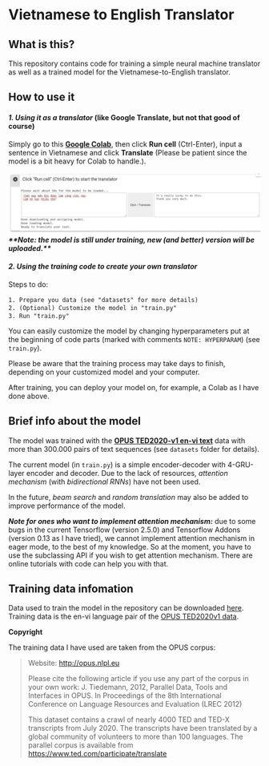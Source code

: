 # Vietnamese to English Translator

## What is this?
This repository contains code for training a simple neural machine translator as well as a trained model for the Vietnamese-to-English translator.
## How to use it
#### *1. Using it as a translator* (like Google Translate, but not that good of course)
Simply go to this [**Google Colab**](https://colab.research.google.com/drive/1aOFww6iGrD7LoXS0N1AgqTrv0QgsXiRw?usp=sharing), then click **Run cell** (Ctrl-Enter), input a sentence in Vietnamese and click **Translate** (Please be patient since the model is a bit heavy for Colab to handle.).  

![Demo using the translator on Colab](/resources/demo.PNG "Hope you enjoy this!") 
***\*\*Note: the model is still under training, new (and better) version will be uploaded.\*\****

#### *2. Using the training code to create your own translator*
Steps to do:

    1. Prepare you data (see "datasets" for more details)
    2. (Optional) Customize the model in "train.py"
    3. Run "train.py" 

You can easily customize the model by changing hyperparameters put at the beginning of code parts (marked with comments `NOTE: HYPERPARAM`) (see `train.py`).  

Please be aware that the training process may take days to finish, depending on your customized model and your computer.  

After training, you can deploy your model on, for example, a Colab as I have done above.  

## Brief info about the model
The model was trained with the [**OPUS TED2020-v1 en-vi text**](https://opus.nlpl.eu/TED2020-v1.php) data with more than 300.000 pairs of text sequences (see `datasets` folder for details). 

The current model (in `train.py`) is a simple encoder-decoder with 4-GRU-layer encoder and decoder. Due to the lack of resources, *attention mechanism* (with *bidirectional RNNs*) have not been used.  

In the future, *beam search* and *random translation* may also be added to improve performance of the model.  

***Note for ones who want to implement attention mechanism:*** due to some bugs in the current Tensorflow (version 2.5.0) and Tensorflow Addons (version 0.13 as I have tried), we cannot implement attention mechanism in eager mode, to the best of my knowledge. So at the moment, you have to use the subclassing API if you wish to get attention mechanism. There are online tutorials with code can help you with that.

## Training data infomation
Data used to train the model in the repository can be downloaded [here](https://drive.google.com/file/d/1AiUt7TuIUcVLb3M_iM99yGhJTtuhOB_x/view?usp=sharing). Training data is the en-vi language pair of the [OPUS TED2020v1 data](https://opus.nlpl.eu/TED2020-v1.php).   

**Copyright**  

The training data I have used are taken from the OPUS corpus:  

> Website: http://opus.nlpl.eu
> 
> Please cite the following article if you use any part of the corpus in your own work: J. Tiedemann, 2012, Parallel Data, Tools and Interfaces in OPUS. In Proceedings of the 8th International Conference on Language Resources and Evaluation (LREC 2012)
> 
> This dataset contains a crawl of nearly 4000 TED and TED-X transcripts from July 2020. The transcripts have been translated by a global community of volunteers to more than 100 languages. The parallel corpus is available from https://www.ted.com/participate/translate






